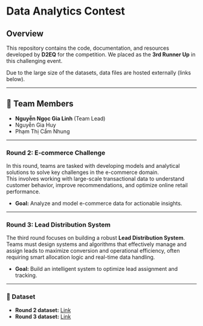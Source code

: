 # Data Analytics Contest

## Overview

This repository contains the code, documentation, and resources developed by **D2EQ** for the competition. 
We placed as the **3rd Runner Up** in this challenging event.  

Due to the large size of the datasets, data files are hosted externally (links below).

---

## 👥 Team Members

- **Nguyễn Ngọc Gia Linh** (Team Lead)
- Nguyễn Gia Huy
- Phạm Thị Cẩm Nhung

---

### Round 2: E-commerce Challenge

In this round, teams are tasked with developing models and analytical solutions to solve key challenges in the e-commerce domain.  
This involves working with large-scale transactional data to understand customer behavior, improve recommendations, and optimize online retail performance.

- **Goal:** Analyze and model e-commerce data for actionable insights.

---

### Round 3: Lead Distribution System

The third round focuses on building a robust **Lead Distribution System**.  
Teams must design systems and algorithms that effectively manage and assign leads to maximize conversion and operational efficiency, often requiring smart allocation logic and real-time data handling.

- **Goal:** Build an intelligent system to optimize lead assignment and tracking.

---

### 📂 Dataset

- **Round 2 dataset:** [Link](https://drive.google.com/drive/folders/1d0Ptgy3d1neQcG4TXu0wYcxRl1fTMVhR)
- **Round 3 dataset:** [Link](https://drive.google.com/drive/folders/16cpwwdH7NerRi_cAAZeisw61rE7xtYJk)

